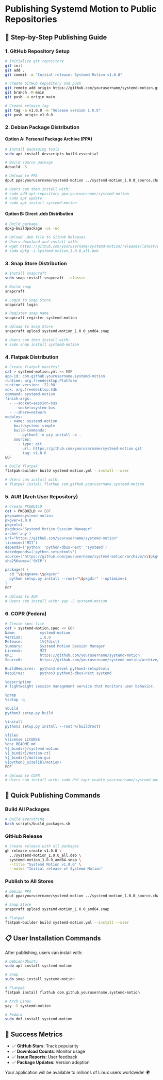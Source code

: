 # Publishing Systemd Motion to Public Repositories

## 🎯 **Step-by-Step Publishing Guide**

### 1. **GitHub Repository Setup**

```bash
# Initialize git repository
git init
git add .
git commit -m "Initial release: Systemd Motion v1.0.0"

# Create GitHub repository and push
git remote add origin https://github.com/yourusername/systemd-motion.git
git branch -M main
git push -u origin main

# Create release tag
git tag -a v1.0.0 -m "Release version 1.0.0"
git push origin v1.0.0
```

### 2. **Debian Package Distribution**

#### Option A: Personal Package Archive (PPA)
```bash
# Install packaging tools
sudo apt install devscripts build-essential

# Build source package
debuild -S

# Upload to PPA
dput ppa:yourusername/systemd-motion ../systemd-motion_1.0.0_source.changes

# Users can then install with:
# sudo add-apt-repository ppa:yourusername/systemd-motion
# sudo apt update
# sudo apt install systemd-motion
```

#### Option B: Direct .deb Distribution
```bash
# Build package
dpkg-buildpackage -us -uc

# Upload .deb file to GitHub Releases
# Users download and install with:
# wget https://github.com/yourusername/systemd-motion/releases/latest/download/systemd-motion_1.0.0_all.deb
# sudo dpkg -i systemd-motion_1.0.0_all.deb
```

### 3. **Snap Store Distribution**

```bash
# Install snapcraft
sudo snap install snapcraft --classic

# Build snap
snapcraft

# Login to Snap Store
snapcraft login

# Register snap name
snapcraft register systemd-motion

# Upload to Snap Store
snapcraft upload systemd-motion_1.0.0_amd64.snap

# Users can then install with:
# sudo snap install systemd-motion
```

### 4. **Flatpak Distribution**

```bash
# Create flatpak manifest
cat > systemd-motion.yml << EOF
app-id: com.github.yourusername.systemd-motion
runtime: org.freedesktop.Platform
runtime-version: '22.08'
sdk: org.freedesktop.Sdk
command: systemd-motion
finish-args:
  - --socket=session-bus
  - --socket=system-bus
  - --share=network
modules:
  - name: systemd-motion
    buildsystem: simple
    build-commands:
      - python3 -m pip install -e .
    sources:
      - type: git
        url: https://github.com/yourusername/systemd-motion.git
        tag: v1.0.0
EOF

# Build flatpak
flatpak-builder build systemd-motion.yml --install --user

# Users can install with:
# flatpak install flathub com.github.yourusername.systemd-motion
```

### 5. **AUR (Arch User Repository)**

```bash
# Create PKGBUILD
cat > PKGBUILD << EOF
pkgname=systemd-motion
pkgver=1.0.0
pkgrel=1
pkgdesc="Systemd Motion Session Manager"
arch=('any')
url="https://github.com/yourusername/systemd-motion"
license=('MIT')
depends=('python' 'python-dbus-next' 'systemd')
makedepends=('python-setuptools')
source=("https://github.com/yourusername/systemd-motion/archive/v\$pkgver.tar.gz")
sha256sums=('SKIP')

package() {
  cd "\$pkgname-\$pkgver"
  python setup.py install --root="\$pkgdir" --optimize=1
}
EOF

# Upload to AUR
# Users can install with: yay -S systemd-motion
```

### 6. **COPR (Fedora)**

```bash
# Create spec file
cat > systemd-motion.spec << EOF
Name:           systemd-motion
Version:        1.0.0
Release:        1%{?dist}
Summary:        Systemd Motion Session Manager
License:        MIT
URL:            https://github.com/yourusername/systemd-motion
Source0:        https://github.com/yourusername/systemd-motion/archive/v%{version}.tar.gz

BuildRequires:  python3-devel python3-setuptools
Requires:       python3 python3-dbus-next systemd

%description
A lightweight session management service that monitors user behavior.

%prep
%setup -q

%build
python3 setup.py build

%install
python3 setup.py install --root %{buildroot}

%files
%license LICENSE
%doc README.md
%{_bindir}/systemd-motion
%{_bindir}/motion-ctl
%{_bindir}/motion-gui
%{python3_sitelib}/motion/
EOF

# Upload to COPR
# Users can install with: sudo dnf copr enable yourusername/systemd-motion
```

## 🚀 **Quick Publishing Commands**

### Build All Packages
```bash
# Build everything
bash scripts/build_packages.sh
```

### GitHub Release
```bash
# Create release with all packages
gh release create v1.0.0 \
  ../systemd-motion_1.0.0_all.deb \
  systemd-motion_1.0.0_amd64.snap \
  --title "Systemd Motion v1.0.0" \
  --notes "Initial release of Systemd Motion"
```

### Publish to All Stores
```bash
# Debian PPA
dput ppa:yourusername/systemd-motion ../systemd-motion_1.0.0_source.changes

# Snap Store
snapcraft upload systemd-motion_1.0.0_amd64.snap

# Flatpak
flatpak-builder build systemd-motion.yml --install --user
```

## 📋 **User Installation Commands**

After publishing, users can install with:

```bash
# Debian/Ubuntu
sudo apt install systemd-motion

# Snap
sudo snap install systemd-motion

# Flatpak
flatpak install flathub com.github.yourusername.systemd-motion

# Arch Linux
yay -S systemd-motion

# Fedora
sudo dnf install systemd-motion
```

## 🎯 **Success Metrics**

- ✅ **GitHub Stars**: Track popularity
- ✅ **Download Counts**: Monitor usage
- ✅ **Issue Reports**: User feedback
- ✅ **Package Updates**: Version adoption

Your application will be available to millions of Linux users worldwide! 🌍
